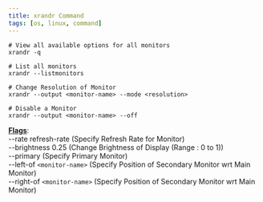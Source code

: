 ```yaml
---
title: xrandr Command
tags: [os, linux, command]
---
```


````shell
# View all available options for all monitors
xrandr -q 

# List all monitors
xrandr --listmonitors 

# Change Resolution of Monitor
xrandr --output <monitor-name> --mode <resolution>

# Disable a Monitor
xrandr --output <monitor-name> --off 
````

**<u>Flags</u>**:  
--rate refresh-rate (Specify Refresh Rate for Monitor)  
--brightness 0.25 (Change Brightness of Display (Range : 0 to 1))  
--primary (Specify Primary Monitor)  
--left-of `<monitor-name>` (Specify Position of Secondary Monitor wrt Main Monitor)  
--right-of `<monitor-name>` (Specify Position of Secondary Monitor wrt Main Monitor)